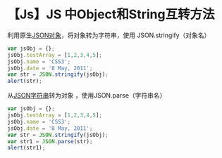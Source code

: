 # 【Js】JS 中Object和String互转方法




利用原生[JSON对象](https://so.csdn.net/so/search?q=JSON对象&spm=1001.2101.3001.7020)，将对象转为字符串，使用 JSON.stringify（对象名）

```js
var jsObj = {};
jsObj.testArray = [1,2,3,4,5];
jsObj.name = 'CSS3';
jsObj.date = '8 May, 2011';
var str = JSON.stringify(jsObj);
alert(str);
```

从[JSON字符串](https://so.csdn.net/so/search?q=JSON字符串&spm=1001.2101.3001.7020)转为对象 ，使用JSON.parse（字符串名）

```js
var jsObj = {};
jsObj.testArray = [1,2,3,4,5];
jsObj.name = 'CSS3';
jsObj.date = '8 May, 2011';
var str = JSON.stringify(jsObj);
var str1 = JSON.parse(str);
alert(str1);
```

